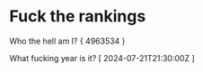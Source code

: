 # Fuck the rankings

Who the hell am I?
{ 4963534 }

What fucking year is it?
[ 2024-07-21T21:30:00Z ]

